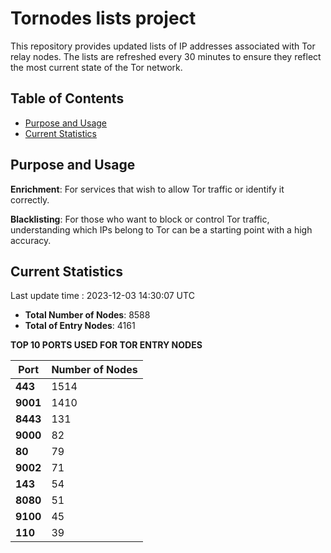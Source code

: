 # Tornodes lists project

This repository provides updated lists of IP addresses associated with Tor relay nodes. The lists are refreshed every 30 minutes to ensure they reflect the most current state of the Tor network.

## Table of Contents

- [Purpose and Usage](#purpose-and-usage)
- [Current Statistics](#current-statistics)


## Purpose and Usage

**Enrichment**: For services that wish to allow Tor traffic or identify it correctly.

**Blacklisting**: For those who want to block or control Tor traffic, understanding which IPs belong to Tor can be a starting point with a high accuracy.

## Current Statistics

Last update time : 2023-12-03 14:30:07 UTC

- **Total Number of Nodes**: 8588
- **Total of Entry Nodes**: 4161

**TOP 10 PORTS USED FOR TOR ENTRY NODES**

| **Port** | **Number of Nodes** |
|------|-----------------|
| **443**   | 1514  |
| **9001**   | 1410  |
| **8443**   | 131  |
| **9000**   | 82  |
| **80**   | 79  |
| **9002**   | 71  |
| **143**   | 54  |
| **8080**   | 51  |
| **9100**   | 45  |
| **110**   | 39  |

